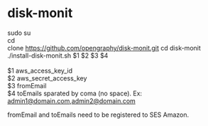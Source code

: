 # disk-monit

sudo su\
cd\
clone https://github.com/opengraphy/disk-monit.git
cd disk-monit\
./install-disk-monit.sh $1 $2 $3 $4\
\
$1 aws_access_key_id\
$2 aws_secret_access_key\
$3 fromEmail\
$4 toEmails sparated by coma (no space). Ex: admin1@domain.com,admin2@domain.com

fromEmail and toEmails need to be registered to SES Amazon.
